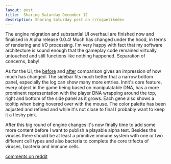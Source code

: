 ```yaml
---
layout: post
title:  Sharing Saturday December 12
description: Sharing Saturday post on r/roguelikedev
---
```


The engine migration and substantial UI overhaul are finished now and finalised in Alpha release 0.0.4! Much has changed under the hood, in terms of rendering and I/O processing. I'm very happy with fact that my software architecture is sound enough that the gameplay code remained virtually untouched and still functions like nothing happened. Separation of concerns, baby!

As for the UI, the [before](https://imgur.com/yx9OBHY) and [after](https://imgur.com/AVqC8zw) comparison gives an impression of how much has changed. The sidebar fits much better that a narrow bottom panel, especially the log can show many more entries. Innit's core feature, every object in the game being based on manipulatable DNA, has a more prominent representation with the player DNA wrapping  around the top, right and bottom of the side panel as it grows. Each gene also shows a tooltip when being hovered over with the mouse. The color palette has been adjusted and refined and while it's not close to final  I probably want to keep it a fleshy pink.

After this big round of engine changes it's now finally time to add some more content before I want to publish a playable alpha test. Besides the viruses there should be at least a primitive immune system with one or two different cell types and also bacteria to complete the core trifecta of viruses, bacteria and immune cells.

[comments on reddit](https://www.reddit.com/r/roguelikedev/comments/kbehsc/sharing_saturday_341/)
